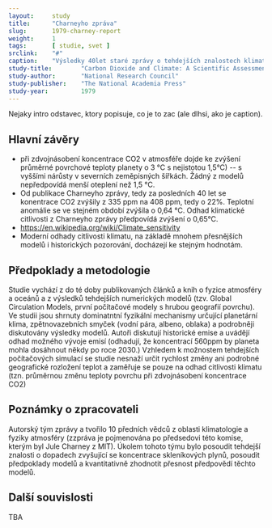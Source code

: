 ```yaml
---
layout:     study
title:      "Charneyho zpráva"
slug:       1979-charney-report
weight:     1
tags:       [ studie, svet ]
srclink:    "#"
caption:    "Výsledky 40let staré zprávy o tehdejších znalostech klimatu"
study-title:        "Carbon Dioxide and Climate: A Scientific Assessment"
study-author:       "National Research Council"
study-publisher:    "The National Academia Press"
study-year:         1979
---
```


Nejaky intro odstavec, ktory popisuje, co je to zac (ale dlhsi, ako je caption).

## Hlavní závěry

* při zdvojnásobení koncentrace CO2 v atmosféře dojde ke zvýšení průměrné povrchové teploty planety o 3 °C s nejistotou 1,5°C) -- s vyššími nárůsty v severních zeměpisných šířkách. Žádný z modelů nepředpovídá menší oteplení než 1,5 °C. 
* Od publikace Charneyho zprávy, tedy za posledních 40 let se konentrace CO2 zvýšily z 335 ppm na 408 ppm, tedy o 22%. Teplotní anomálie se ve stejném období zvýšila o 0,64 °C. Odhad klimatické citlivosti z Charneyho zprávy předpovídá zvýšení o 0,65°C. 
* https://en.wikipedia.org/wiki/Climate_sensitivity
* Moderní odhady citlivosti klimatu, na základě mnohem přesnějších modelů i historických pozorování, docházejí ke stejným hodnotám. 

## Předpoklady a metodologie

Studie vychází z do té doby publikovaných článků a knih o fyzice atmosféry a oceánů a z výsledků tehdejších numerických modelů (tzv. Global Circulation Models, první počítačové modely s hrubou geografií povrchu). Ve studii jsou shrnuty dominatntní fyzikální mechanismy určující planetární klima, zpětnovazebních smyček (vodní pára, albeno, oblaka) a podrobněji diskutovány výsledky modelů. Autoři diskutují historické emise a uvádějí odhad možného vývoje emisí (odhadují, že koncentrací 560ppm by planeta mohla dosáhnout někdy po roce 2030.) Vzhledem k možnostem tehdejších počítačových simulací se studie nesnaží určit rychlost změny ani podrobné geografické rozložení teplot a zaměřuje se pouze na odhad citlivosti klimatu (tzn. průměrnou změnu teploty povrchu při zdvojnásobení koncentrace CO2)

## Poznámky o zpracovateli

Autorský tým zprávy  a tvořilo 10 předních vědců  z oblasti klimatologie a fyziky atmosféry (zzpráva je pojmenována po předsedovi této komise, kterým byl Jule Charney z MIT). Úkolem tohoto týmu bylo posoudit tehdejší znalosti o dopadech zvyšující se koncentrace skleníkových plynů, posoudit předpoklady modelů a kvantitativně zhodnotit přesnost předpovědí těchto modelů.

## Další souvislosti

TBA

